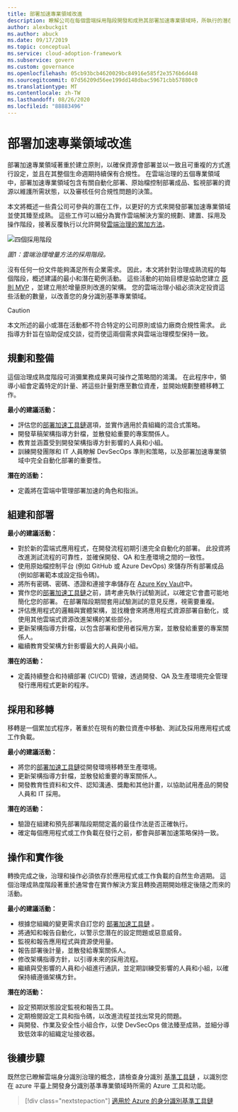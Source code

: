 ```yaml
---
title: 部署加速專業領域改進
description: 瞭解公司在每個雲端採用階段開發和成熟其部署加速專業領域時，所執行的潛在工作。
author: alexbuckgit
ms.author: abuck
ms.date: 09/17/2019
ms.topic: conceptual
ms.service: cloud-adoption-framework
ms.subservice: govern
ms.custom: governance
ms.openlocfilehash: 05cb93bcb4620029bc84916e585f2e3576b6d448
ms.sourcegitcommit: 07d56209d56ee199dd148dbac59671cbb57880c0
ms.translationtype: MT
ms.contentlocale: zh-TW
ms.lasthandoff: 08/26/2020
ms.locfileid: "88883496"
---
```

# <a name="deployment-acceleration-discipline-improvement"></a>部署加速專業領域改進

部署加速專業領域著重於建立原則，以確保資源會部署並以一致且可重複的方式進行設定，並且在其整個生命週期持續保有合規性。 在雲端治理的五個專業領域中，部署加速專業領域包含有關自動化部署、原始檔控制部署成品、監視部署的資源以維護所需狀態，以及審核任何合規性問題的決策。

本文將概述一些貴公司可參與的潛在工作，以更好的方式來開發部署加速專業領域並使其臻至成熟。 這些工作可以細分為實作雲端解決方案的規劃、建置、採用及操作階段，接著反覆執行以允許開發[雲端治理的累加方法](../guides/index.md#an-incremental-approach-to-cloud-governance)。

![四個採用階段](../../_images/govern/adoption-phases.png)

*圖1：雲端治理增量方法的採用階段。*

沒有任何一份文件能夠滿足所有企業需求。 因此，本文將針對治理成熟流程的每個階段，概述建議的最小和潛在範例活動。 這些活動的初始目標是協助您建立 [原則 MVP](../guides/index.md#an-incremental-approach-to-cloud-governance) ，並建立用於增量原則改進的架構。 您的雲端治理小組必須決定投資這些活動的數量，以改善您的身分識別基準專業領域。

> [!CAUTION]
> 本文所述的最小或潛在活動都不符合特定的公司原則或協力廠商合規性需求。 此指導方針旨在協助促成交談，從而使這兩個需求與雲端治理模型保持一致。

## <a name="planning-and-readiness"></a>規劃和整備

這個治理成熟度階段可消彌業務成果與可操作之策略間的鴻溝。 在此程序中，領導小組會定義特定的計量、將這些計量對應至數位資產，並開始規劃整體移轉工作。

**最小的建議活動：**

- 評估您的[部署加速工具鏈](./toolchain.md)選項，並實作適用於貴組織的混合式策略。
- 開發草稿架構指導方針檔，並散發給重要的專案關係人。
- 教育並涵蓋受到開發架構指導方針影響的人員和小組。
- 訓練開發團隊和 IT 人員瞭解 DevSecOps 準則和策略，以及部署加速專業領域中完全自動化部署的重要性。

**潛在的活動：**

- 定義將在雲端中管理部署加速的角色和指派。

## <a name="build-and-predeployment"></a>組建和部署

**最小的建議活動：**

- 對於新的雲端式應用程式，在開發流程初期引進完全自動化的部署。 此投資將改進測試流程的可靠性，並確保開發、QA 和生產環境之間的一致性。
- 使用原始檔控制平台 (例如 GitHub 或 Azure DevOps) 來儲存所有部署成品 (例如部署範本或設定指令碼)。
- 將所有密碼、密碼、憑證和連接字串儲存在 [Azure Key Vault](/azure/key-vault)中。
- 實作您的[部署加速工具鏈](./toolchain.md)之前，請考慮先執行試驗測試，以確定它會盡可能地簡化您的部署。 在部署階段期間套用試驗測試的意見反應，視需要重複。
- 評估應用程式的邏輯與實體架構，並找機會來將應用程式資源部署自動化，或使用其他雲端式資源改進架構的某些部分。
- 更新架構指導方針檔，以包含部署和使用者採用方案，並散發給重要的專案關係人。
- 繼續教育受架構方針影響最大的人員與小組。

**潛在的活動：**

- 定義持續整合和持續部署 (CI/CD) 管線，透過開發、QA 及生產環境完全管理發行應用程式更新的程序。

## <a name="adopt-and-migrate"></a>採用和移轉

移轉是一個累加式程序，著重於在現有的數位資產中移動、測試及採用應用程式或工作負載。

**最小的建議活動：**

- 將您的[部署加速工具鏈](./toolchain.md)從開發環境移轉至生產環境。
- 更新架構指導方針檔，並散發給重要的專案關係人。
- 開發教育性資料和文件、認知溝通、獎勵和其他計畫，以協助試用產品的開發人員和 IT 採用。

**潛在的活動：**

- 驗證在組建和預先部署階段期間定義的最佳作法是否正確執行。
- 確定每個應用程式或工作負載在發行之前，都會與部署加速策略保持一致。

## <a name="operate-and-post-implementation"></a>操作和實作後

轉換完成之後，治理和操作必須依存於應用程式或工作負載的自然生命週期。 這個治理成熟度階段著重於通常會在實作解決方案且轉換週期開始穩定後隨之而來的活動。

**最小的建議活動：**

- 根據您組織的變更需求自訂您的 [部署加速工具鏈](./toolchain.md) 。
- 將通知和報告自動化，以警示您潛在的設定問題或惡意威脅。
- 監視和報告應用程式與資源使用量。
- 報告部署後計量，並散發給專案關係人。
- 修改架構指導方針，以引導未來的採用流程。
- 繼續與受影響的人員和小組進行通訊，並定期訓練受影響的人員和小組，以確保持續遵循架構方針。

<!-- docutune:ignore "desired state configuration" -->

**潛在的活動：**

- 設定預期狀態設定監視和報告工具。
- 定期檢閱設定工具和指令碼，以改進流程並找出常見的問題。
- 與開發、作業及安全性小組合作，以使 DevSecOps 做法臻至成熟，並細分導致低效率的組織定址接收器。

## <a name="next-steps"></a>後續步驟

既然您已瞭解雲端身分識別治理的概念，請檢查身分識別 [基準工具鏈](./toolchain.md) ，以識別您在 azure 平臺上開發身分識別基準專業領域時所需的 Azure 工具和功能。

> [!div class="nextstepaction"]
> [適用於 Azure 的身分識別基準工具鏈](./toolchain.md)
